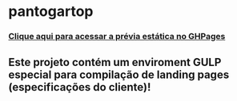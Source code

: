 # pantogartop

### [Clique aqui para acessar a prévia estática no GHPages](https://vitorregisrr.github.io/pantogartop/pages/)

## Este projeto contém um enviroment GULP especial para compilação de landing pages (especificações do cliente)!
